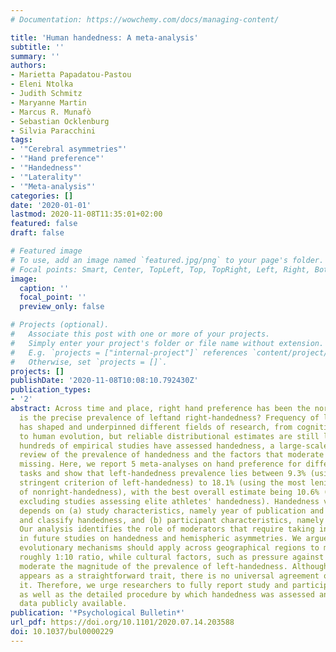 ```yaml
---
# Documentation: https://wowchemy.com/docs/managing-content/

title: 'Human handedness: A meta-analysis'
subtitle: ''
summary: ''
authors:
- Marietta Papadatou-Pastou
- Eleni Ntolka
- Judith Schmitz
- Maryanne Martin
- Marcus R. Munafò
- Sebastian Ocklenburg
- Silvia Paracchini
tags:
- '"Cerebral asymmetries"'
- '"Hand preference"'
- '"Handedness"'
- '"Laterality"'
- '"Meta-analysis"'
categories: []
date: '2020-01-01'
lastmod: 2020-11-08T11:35:01+02:00
featured: false
draft: false

# Featured image
# To use, add an image named `featured.jpg/png` to your page's folder.
# Focal points: Smart, Center, TopLeft, Top, TopRight, Left, Right, BottomLeft, Bottom, BottomRight.
image:
  caption: ''
  focal_point: ''
  preview_only: false

# Projects (optional).
#   Associate this post with one or more of your projects.
#   Simply enter your project's folder or file name without extension.
#   E.g. `projects = ["internal-project"]` references `content/project/deep-learning/index.md`.
#   Otherwise, set `projects = []`.
projects: []
publishDate: '2020-11-08T10:08:10.792430Z'
publication_types:
- '2'
abstract: Across time and place, right hand preference has been the norm, but what
  is the precise prevalence of leftand right-handedness? Frequency of left-handedness
  has shaped and underpinned different fields of research, from cognitive neuroscience
  to human evolution, but reliable distributional estimates are still lacking. While
  hundreds of empirical studies have assessed handedness, a large-scale, comprehensive
  review of the prevalence of handedness and the factors that moderate it, is currently
  missing. Here, we report 5 meta-analyses on hand preference for different manual
  tasks and show that left-handedness prevalence lies between 9.3% (using the most
  stringent criterion of left-handedness) to 18.1% (using the most lenient criterion
  of nonright-handedness), with the best overall estimate being 10.6% (10.4% when
  excluding studies assessing elite athletes' handedness). Handedness variability
  depends on (a) study characteristics, namely year of publication and ways to measure
  and classify handedness, and (b) participant characteristics, namely sex and ancestry.
  Our analysis identifies the role of moderators that require taking into account
  in future studies on handedness and hemispheric asymmetries. We argue that the same
  evolutionary mechanisms should apply across geographical regions to maintain the
  roughly 1:10 ratio, while cultural factors, such as pressure against left-hand use,
  moderate the magnitude of the prevalence of left-handedness. Although handedness
  appears as a straightforward trait, there is no universal agreement on how to assess
  it. Therefore, we urge researchers to fully report study and participant characteristics
  as well as the detailed procedure by which handedness was assessed and make raw
  data publicly available.
publication: '*Psychological Bulletin*'
url_pdf: https://doi.org/10.1101/2020.07.14.203588
doi: 10.1037/bul0000229
---
```

